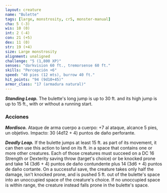 ```yaml
---
layout: creature
name: "Bulette"
tags: [large, monstrosity, cr5, monster-manual]
cha: 5 (-3)
wis: 10 (0)
int: 2 (-4)
con: 21 (+5)
dex: 11 (0)
str: 19 (+4)
size: Large monstrosity
alignment: unaligned
challenge: "5 (1,800 XP)"
senses: "darkvision 60 ft., tremorsense 60 ft."
skills: "Percepción +6"
speed: "40 pies (12 mts), burrow 40 ft."
hit_points: "94 (9d10+45)"
armor_class: "17 (armadura natural)"
---
```


***Standing Leap.*** The bulette's long jump is up to 30 ft. and its high jump is up to 15 ft., with or without a running start.

### Acciones

***Mordisco.*** Ataque de arma cuerpo a cuerpo: +7 al ataque, alcance 5 pies, un objetivo. Impacto: 30 (4d12 + 4) puntos de daño perforante.

***Deadly Leap.*** If the bulette jumps at least 15 ft. as part of its movement, it can then use this action to land on its ft. in a space that contains one or more other creatures. Each of those creatures must succeed on a DC 16 Strength or Dexterity saving throw (target's choice) or be knocked prone and take 14 (3d6 + 4) puntos de daño contundente plus 14 (3d6 + 4) puntos de daño cortante. On a successful save, the creature takes only half the damage, isn't knocked prone, and is pushed 5 ft. out of the bulette's space into an unoccupied space of the creature's choice. If no unoccupied space is within range, the creature instead falls prone in the bulette's space.